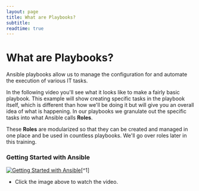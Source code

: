 ```yaml
---
layout: page
title: What are Playbooks?
subtitle: 
readtime: true
---
```

# What are Playbooks?
Ansible playbooks allow us to manage the configuration for and automate the execution of various IT tasks.

In the following video you'll see what it looks like to make a fairly basic playbook. This example will show creating specific tasks in the playbook itself, which is different than how we'll be doing it but will give you an overall idea of what is happening. In our playbooks we granulate out the specific tasks into what Ansible calls **Roles**.

These **Roles** are modularized so that they can be created and managed in one place and be used in countless playbooks. We'll go over roles later in this training.
### Getting Started with Ansible
[![Getting Started with Ansible](https://i3.ytimg.com/vi/VANub3AhZpI/maxresdefault.jpg)](https://youtu.be/VANub3AhZpI)[^1]
- Click the image above to watch the video.
